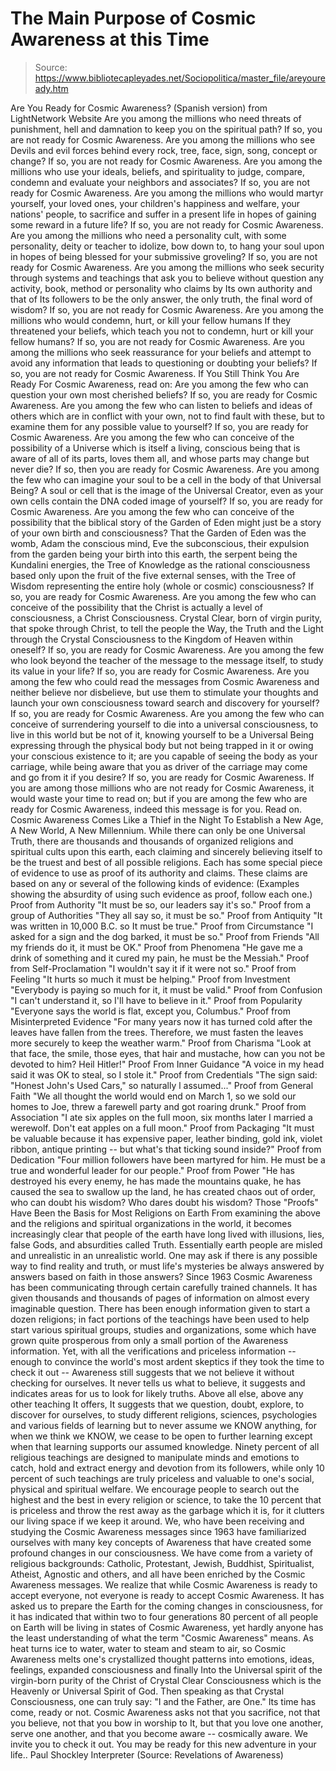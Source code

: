 # The Main Purpose of Cosmic Awareness at this Time

> Source: https://www.bibliotecapleyades.net/Sociopolitica/master_file/areyouready.htm

Are You Ready for Cosmic Awareness?
(Spanish
version)
from LightNetwork Website
Are you among the millions who need threats of punishment, hell and damnation to keep you on the spiritual path? If so, you are not ready for Cosmic Awareness.
Are you among the millions who see Devils and evil forces behind every rock, tree, face, sign, song, concept or change? If so, you are not ready for Cosmic Awareness.
Are you among the millions who use your ideals, beliefs, and spirituality to judge, compare, condemn and evaluate your neighbors and associates? If so, you are not ready for Cosmic Awareness.
Are you among the millions who would martyr yourself, your loved ones, your children's happiness and welfare, your nations' people, to sacrifice and suffer in a present life in hopes of gaining some reward in a future life? If so, you are not ready for Cosmic Awareness.
Are you among the millions who need a personality cult, with some personality, deity or teacher to idolize, bow down to, to hang your soul upon in hopes of being blessed for your submissive groveling? If so, you are not ready for Cosmic Awareness.
Are you among the millions who seek security through systems and teachings that ask you to believe without question any activity, book, method or personality who claims by Its own authority and that of Its followers to be the only answer, the only truth, the final word of wisdom? If so, you are not ready for Cosmic Awareness.
Are you among the millions who would condemn, hurt, or kill your fellow humans If they threatened your beliefs, which teach you not to condemn, hurt or kill your fellow humans? If so, you are not ready for Cosmic Awareness.
Are you among the millions who seek reassurance for your beliefs and attempt to avoid any information that leads to questioning or doubting your beliefs? If so, you are not ready for Cosmic Awareness.
If You Still Think You Are Ready For Cosmic Awareness, read on:
Are you among the few who can question your own most cherished beliefs? If so, you are ready for Cosmic Awareness.
Are you among the few who can listen to beliefs and ideas of others which are in conflict with your own, not to find fault with these, but to examine them for any possible value to yourself? If so, you are ready for Cosmic Awareness.
Are you among the few who can conceive of the possibility of a Universe which is itself a living, conscious being that is aware of all of its parts, loves them all, and whose parts may change but never die? If so, then you are ready for Cosmic Awareness.
Are you among the few who can imagine your soul to be a cell in the body of that Universal Being? A soul or cell that is the image of the Universal Creator, even as your own cells contain the DNA coded image of yourself? If so, you are ready for Cosmic Awareness.
Are you among the few who can conceive of the possibility that the biblical story of the Garden of Eden might just be a story of your own birth and consciousness? That the Garden of Eden was the womb, Adam the conscious mind, Eve the subconscious, their expulsion from the garden being your birth into this earth, the serpent being the Kundalini energies, the Tree of Knowledge as the rational consciousness based only upon the fruit of the five external senses, with the Tree of Wisdom representing the entire holy (whole or cosmic) consciousness? If so, you are ready for Cosmic Awareness.
Are you among the few who can conceive of the possibility that the Christ is actually a level of consciousness, a Christ Consciousness. Crystal Clear, born of virgin purity, that spoke through Christ, to tell the people the Way, the Truth and the Light through the Crystal Consciousness to the Kingdom of Heaven within oneself? If so, you are ready for Cosmic Awareness.
Are you among the few who look beyond the teacher of the message to the message itself, to study its value in your life? If so, you are ready for Cosmic Awareness.
Are you among the few who could read the messages from Cosmic Awareness and neither believe nor disbelieve, but use them to stimulate your thoughts and launch your own consciousness toward search and discovery for yourself? If so, you are ready for Cosmic Awareness.
Are you among the few who can conceive of surrendering yourself to die into a universal consciousness, to live in this world but be not of it, knowing yourself to be a Universal Being expressing through the physical body but not being trapped in it or owing your conscious existence to it; are you capable of seeing the body as your carriage, while being aware that you as driver of the carriage may come and go from it if you desire? If so, you are ready for Cosmic Awareness.
If you are among those millions who are not ready for Cosmic Awareness,
it would
waste your time to read on; but if you are among the few who are ready for
Cosmic Awareness, indeed this message is for you. Read on.
Cosmic Awareness Comes Like a Thief in the Night To Establish a New Age, A New
World, A New Millennium. While there can only be one Universal Truth, there are
thousands and thousands of organized religions and spiritual cults upon this
earth, each claiming and sincerely believing itself to be the truest and best of
all possible religions.
Each has some special piece of evidence to use as proof of its authority and
claims. These claims are based on any or several of the following kinds of
evidence:
(Examples showing the absurdity of using such evidence as proof, follow each
one.)
Proof from Authority "It must be so, our leaders say it's so."
Proof from a group of Authorities "They all say so, it must be so."
Proof from Antiquity "It was written in 10,000 B.C. so It must be true."
Proof from Circumstance "I asked for a sign and the dog barked, it must be so."
Proof from Friends "All my friends do it, it must be OK."
Proof from Phenomena "He gave me a drink of something and it cured my pain, he must be the Messiah."
Proof from Self-Proclamation "I wouldn't say it if it were not so."
Proof from Feeling "It hurts so much it must be helping."
Proof from Investment "Everybody is paying so much for it, it must be valid."
Proof from Confusion "I can't understand it, so I'll have to believe in it."
Proof from Popularity "Everyone says the world is flat, except you, Columbus."
Proof from Misinterpreted Evidence "For many years now it has turned cold after the leaves have fallen from the trees. Therefore, we must fasten the leaves more securely to keep the weather warm."
Proof from Charisma "Look at that face, the smile, those eyes, that hair and mustache, how can you not be devoted to him? Heil Hitler!"
Proof From Inner Guidance "A voice in my head said it was OK to steal, so I stole it."
Proof from Credentials "The sign said: "Honest John's Used Cars," so naturally l assumed..."
Proof from General Faith "We all thought the world would end on March 1, so we sold our homes to Joe, threw a farewell party and got roaring drunk."
Proof from Association "I ate six apples on the full moon, six months later I married a werewolf. Don't eat apples on a full moon."
Proof from Packaging "It must be valuable because it has expensive paper, leather binding, gold ink, violet ribbon, antique printing -- but what's that ticking sound inside?"
Proof from Dedication "Four million followers have been martyred for him. He must be a true and wonderful leader for our people."
Proof from Power "He has destroyed his every enemy, he has made the mountains quake, he has caused the sea to swallow up the land, he has created chaos out of order, who can doubt his wisdom? Who dares doubt his wisdom?
Those "Proofs" Have Been the Basis for Most Religions on Earth
From examining
the above and the religions and spiritual organizations in the world, it becomes
increasingly clear that people of the earth have long lived with illusions,
lies, false Gods, and absurdities called Truth. Essentially earth people are
misled and unrealistic in an unrealistic world.
One may ask if there is any possible way to find reality and truth, or must
life's mysteries be always answered by answers based on faith in those answers?
Since 1963 Cosmic Awareness has been communicating through certain carefully
trained channels. It has given thousands and thousands of pages of information
on almost every imaginable question.
There has been enough information given to start a dozen religions; in fact
portions of the teachings have been used to help start various spiritual groups,
studies and organizations, some which have grown quite prosperous from only a
small portion of the Awareness information. Yet, with all the verifications and
priceless information -- enough to convince the world's most ardent skeptics if
they took the time to check it out -- Awareness still suggests that we not
believe it without checking for ourselves.
It never tells us what to believe, it suggests and indicates areas for us to
look for likely truths. Above all else, above any other teaching It offers, It
suggests that we question, doubt, explore, to discover for ourselves, to study
different religions, sciences, psychologies and various fields of learning but
to never assume we KNOW anything, for when we think we KNOW, we cease to be open
to further learning except when that learning supports our assumed knowledge.
Ninety percent of all religious teachings are designed to manipulate minds and
emotions to catch, hold and extract energy and devotion from its followers,
while only 10 percent of such teachings are truly priceless and valuable to
one's social, physical and spiritual welfare.
We encourage people to search out the highest and the best in every religion or
science, to take the 10 percent that is priceless and throw the rest away as the
garbage which it is, for it clutters our living space if we keep it around. We,
who have been receiving and studying the Cosmic Awareness messages since 1963
have familiarized ourselves with many key concepts of Awareness that have
created some profound changes in our consciousness.
We have come from a variety of religious backgrounds: Catholic, Protestant,
Jewish, Buddhist, Spiritualist, Atheist, Agnostic and others, and all have been
enriched by the Cosmic Awareness messages. We realize that while Cosmic
Awareness is ready to accept everyone, not everyone is ready to accept Cosmic
Awareness.
It has asked us to prepare the Earth for the coming changes in consciousness,
for it has indicated that within two to four generations 80 percent of all
people on Earth will be living in states of Cosmic Awareness, yet hardly anyone
has the least understanding of what the term "Cosmic Awareness" means.
As heat turns ice to water, water to steam and steam to air, so Cosmic Awareness
melts one's crystallized thought patterns into emotions, ideas, feelings,
expanded consciousness and finally Into the Universal spirit of the virgin-born
purity of the Christ of Crystal Clear Consciousness which is the Heavenly or
Universal Spirit of God.
Then speaking as that Crystal Consciousness, one can truly say: "I and the
Father, are One."
Its time has come, ready or not. Cosmic Awareness asks not
that you sacrifice, not that you believe, not that you bow in worship to It, but
that you love one another, serve one another, and that you become aware --
cosmically aware. We invite you to check it out. You may be ready for this new
adventure in your life..
Paul Shockley
Interpreter
(Source: Revelations of Awareness)
